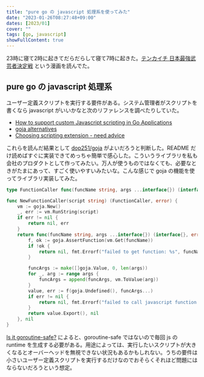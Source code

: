 ```yaml
---
title: "pure go の javascript 処理系を使ってみた"
date: "2023-01-26T08:27:48+09:00"
dates: [2023/01]
cover: ""
tags: [go, javascript]
showFullContent: true
---
```


23時に寝て2時に起きてだらだらして寝て7時に起きた。[テンカイチ 日本最強武芸者決定戦](https://yanmaga.jp/comics/%E3%83%86%E3%83%B3%E3%82%AB%E3%82%A4%E3%83%81_%E6%97%A5%E6%9C%AC%E6%9C%80%E5%BC%B7%E6%AD%A6%E8%8A%B8%E8%80%85%E6%B1%BA%E5%AE%9A%E6%88%A6) という漫画を読んでた。

## pure go の javascript 処理系

ユーザー定義スクリプトを実行する要件がある。システム管理者がスクリプトを書くなら javascript がいいかなと次のリファレンスを調べたりしていた。

* [How to support custom Javascript scripting in Go Applications](https://prasanthmj.github.io/go/javascript-parser-in-go/)
* [goja alternatives](https://go.libhunt.com/goja-alternatives)
* [Choosing scripting extension - need advice](https://www.reddit.com/r/golang/comments/u8gyii/choosing_scripting_extension_need_advice/)

これらを読んだ結果として [dop251/goja](https://github.com/dop251/goja) がよいだろうと判断した。README だけ読めばすぐに実装できてめっちゃ簡単で感心した。こういうライブラリを私も会社のプロダクトとして作ってみたい。万人が使うものではなくても、必要なときがたまにあって、すごく使いやすいみたいな。こんな感じで goja の機能を使ってライブラリ実装してみた。

```go
type FunctionCaller func(funcName string, args ...interface{}) (interface{}, error)

func NewFunctionCaller(script string) (FunctionCaller, error) {
	vm := goja.New()
	_, err := vm.RunString(script)
	if err != nil {
		return nil, err
	}
	return func(funcName string, args ...interface{}) (interface{}, error) {
		f, ok := goja.AssertFunction(vm.Get(funcName))
		if !ok {
			return nil, fmt.Errorf("failed to get function: %s", funcName)
		}

		funcArgs := make([]goja.Value, 0, len(args))
		for _, arg := range args {
			funcArgs = append(funcArgs, vm.ToValue(arg))
		}
		value, err := f(goja.Undefined(), funcArgs...)
		if err != nil {
			return nil, fmt.Errorf("failed to call javascript function: %w", err)
		}
		return value.Export(), nil
	}, nil
}
```

[Is it goroutine-safe?](https://github.com/dop251/goja#is-it-goroutine-safe) によると、goroutine-safe ではないので毎回 js の runtime を生成する必要がある。用途によっては、実行したいスクリプトが大きくなるとオーバーヘッドを無視できない状況もあるかもしれない。うちの要件は小さいユーザー定義スクリプトを実行するだけなのでおそらくそれほど問題にはならないだろうという想定。
